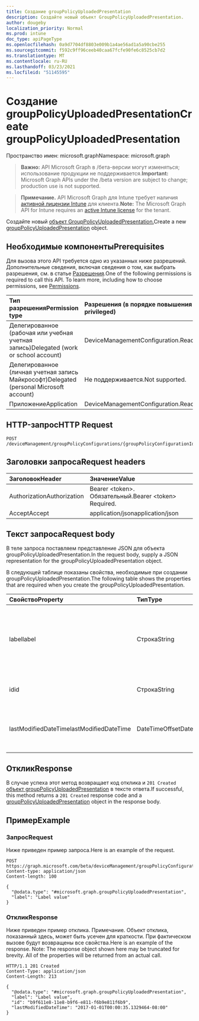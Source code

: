 ```yaml
---
title: Создание groupPolicyUploadedPresentation
description: Создайте новый объект GroupPolicyUploadedPresentation.
author: dougeby
localization_priority: Normal
ms.prod: intune
doc_type: apiPageType
ms.openlocfilehash: 0a9d7704df8803e009b1a4ae56ad1a5a90cbe255
ms.sourcegitcommit: f592c9ff96ceeb40caa67fcfe90fe6c8525cb7d2
ms.translationtype: MT
ms.contentlocale: ru-RU
ms.lasthandoff: 03/23/2021
ms.locfileid: "51145595"
---
```

# <a name="create-grouppolicyuploadedpresentation"></a><span data-ttu-id="6cbee-103">Создание groupPolicyUploadedPresentation</span><span class="sxs-lookup"><span data-stu-id="6cbee-103">Create groupPolicyUploadedPresentation</span></span>

<span data-ttu-id="6cbee-104">Пространство имен: microsoft.graph</span><span class="sxs-lookup"><span data-stu-id="6cbee-104">Namespace: microsoft.graph</span></span>

> <span data-ttu-id="6cbee-105">**Важно:** API Microsoft Graph в /бета-версии могут изменяться; использование продукции не поддерживается.</span><span class="sxs-lookup"><span data-stu-id="6cbee-105">**Important:** Microsoft Graph APIs under the /beta version are subject to change; production use is not supported.</span></span>

> <span data-ttu-id="6cbee-106">**Примечание.** API Microsoft Graph для Intune требует наличия [активной лицензии Intune](https://go.microsoft.com/fwlink/?linkid=839381) для клиента.</span><span class="sxs-lookup"><span data-stu-id="6cbee-106">**Note:** The Microsoft Graph API for Intune requires an [active Intune license](https://go.microsoft.com/fwlink/?linkid=839381) for the tenant.</span></span>

<span data-ttu-id="6cbee-107">Создайте новый [объект GroupPolicyUploadedPresentation.](../resources/intune-grouppolicy-grouppolicyuploadedpresentation.md)</span><span class="sxs-lookup"><span data-stu-id="6cbee-107">Create a new [groupPolicyUploadedPresentation](../resources/intune-grouppolicy-grouppolicyuploadedpresentation.md) object.</span></span>

## <a name="prerequisites"></a><span data-ttu-id="6cbee-108">Необходимые компоненты</span><span class="sxs-lookup"><span data-stu-id="6cbee-108">Prerequisites</span></span>
<span data-ttu-id="6cbee-p101">Для вызова этого API требуется одно из указанных ниже разрешений. Дополнительные сведения, включая сведения о том, как выбрать разрешения, см. в статье [Разрешения](/graph/permissions-reference).</span><span class="sxs-lookup"><span data-stu-id="6cbee-p101">One of the following permissions is required to call this API. To learn more, including how to choose permissions, see [Permissions](/graph/permissions-reference).</span></span>

|<span data-ttu-id="6cbee-111">Тип разрешения</span><span class="sxs-lookup"><span data-stu-id="6cbee-111">Permission type</span></span>|<span data-ttu-id="6cbee-112">Разрешения (в порядке повышения привилегий)</span><span class="sxs-lookup"><span data-stu-id="6cbee-112">Permissions (from least to most privileged)</span></span>|
|:---|:---|
|<span data-ttu-id="6cbee-113">Делегированное (рабочая или учебная учетная запись)</span><span class="sxs-lookup"><span data-stu-id="6cbee-113">Delegated (work or school account)</span></span>|<span data-ttu-id="6cbee-114">DeviceManagementConfiguration.ReadWrite.All</span><span class="sxs-lookup"><span data-stu-id="6cbee-114">DeviceManagementConfiguration.ReadWrite.All</span></span>|
|<span data-ttu-id="6cbee-115">Делегированное (личная учетная запись Майкрософт)</span><span class="sxs-lookup"><span data-stu-id="6cbee-115">Delegated (personal Microsoft account)</span></span>|<span data-ttu-id="6cbee-116">Не поддерживается.</span><span class="sxs-lookup"><span data-stu-id="6cbee-116">Not supported.</span></span>|
|<span data-ttu-id="6cbee-117">Приложение</span><span class="sxs-lookup"><span data-stu-id="6cbee-117">Application</span></span>|<span data-ttu-id="6cbee-118">DeviceManagementConfiguration.ReadWrite.All</span><span class="sxs-lookup"><span data-stu-id="6cbee-118">DeviceManagementConfiguration.ReadWrite.All</span></span>|

## <a name="http-request"></a><span data-ttu-id="6cbee-119">HTTP-запрос</span><span class="sxs-lookup"><span data-stu-id="6cbee-119">HTTP Request</span></span>
<!-- {
  "blockType": "ignored"
}
-->
``` http
POST /deviceManagement/groupPolicyConfigurations/{groupPolicyConfigurationId}/definitionValues/{groupPolicyDefinitionValueId}/presentationValues/{groupPolicyPresentationValueId}/presentation/definition/presentations
```

## <a name="request-headers"></a><span data-ttu-id="6cbee-120">Заголовки запроса</span><span class="sxs-lookup"><span data-stu-id="6cbee-120">Request headers</span></span>
|<span data-ttu-id="6cbee-121">Заголовок</span><span class="sxs-lookup"><span data-stu-id="6cbee-121">Header</span></span>|<span data-ttu-id="6cbee-122">Значение</span><span class="sxs-lookup"><span data-stu-id="6cbee-122">Value</span></span>|
|:---|:---|
|<span data-ttu-id="6cbee-123">Authorization</span><span class="sxs-lookup"><span data-stu-id="6cbee-123">Authorization</span></span>|<span data-ttu-id="6cbee-124">Bearer &lt;token&gt;. Обязательный.</span><span class="sxs-lookup"><span data-stu-id="6cbee-124">Bearer &lt;token&gt; Required.</span></span>|
|<span data-ttu-id="6cbee-125">Accept</span><span class="sxs-lookup"><span data-stu-id="6cbee-125">Accept</span></span>|<span data-ttu-id="6cbee-126">application/json</span><span class="sxs-lookup"><span data-stu-id="6cbee-126">application/json</span></span>|

## <a name="request-body"></a><span data-ttu-id="6cbee-127">Текст запроса</span><span class="sxs-lookup"><span data-stu-id="6cbee-127">Request body</span></span>
<span data-ttu-id="6cbee-128">В теле запроса поставляем представление JSON для объекта groupPolicyUploadedPresentation.</span><span class="sxs-lookup"><span data-stu-id="6cbee-128">In the request body, supply a JSON representation for the groupPolicyUploadedPresentation object.</span></span>

<span data-ttu-id="6cbee-129">В следующей таблице показаны свойства, необходимые при создании groupPolicyUploadedPresentation.</span><span class="sxs-lookup"><span data-stu-id="6cbee-129">The following table shows the properties that are required when you create the groupPolicyUploadedPresentation.</span></span>

|<span data-ttu-id="6cbee-130">Свойство</span><span class="sxs-lookup"><span data-stu-id="6cbee-130">Property</span></span>|<span data-ttu-id="6cbee-131">Тип</span><span class="sxs-lookup"><span data-stu-id="6cbee-131">Type</span></span>|<span data-ttu-id="6cbee-132">Описание</span><span class="sxs-lookup"><span data-stu-id="6cbee-132">Description</span></span>|
|:---|:---|:---|
|<span data-ttu-id="6cbee-133">label</span><span class="sxs-lookup"><span data-stu-id="6cbee-133">label</span></span>|<span data-ttu-id="6cbee-134">Строка</span><span class="sxs-lookup"><span data-stu-id="6cbee-134">String</span></span>|<span data-ttu-id="6cbee-135">Локализованная текстовая метка для любого объекта презентации.</span><span class="sxs-lookup"><span data-stu-id="6cbee-135">Localized text label for any presentation entity.</span></span> <span data-ttu-id="6cbee-136">По умолчанию это значение пусто.</span><span class="sxs-lookup"><span data-stu-id="6cbee-136">The default value is empty.</span></span> <span data-ttu-id="6cbee-137">Унаследованный от [groupPolicyPresentation](../resources/intune-grouppolicy-grouppolicypresentation.md)</span><span class="sxs-lookup"><span data-stu-id="6cbee-137">Inherited from [groupPolicyPresentation](../resources/intune-grouppolicy-grouppolicypresentation.md)</span></span>|
|<span data-ttu-id="6cbee-138">id</span><span class="sxs-lookup"><span data-stu-id="6cbee-138">id</span></span>|<span data-ttu-id="6cbee-139">Строка</span><span class="sxs-lookup"><span data-stu-id="6cbee-139">String</span></span>|<span data-ttu-id="6cbee-140">Ключ объекта.</span><span class="sxs-lookup"><span data-stu-id="6cbee-140">Key of the entity.</span></span> <span data-ttu-id="6cbee-141">Унаследованный от [groupPolicyPresentation](../resources/intune-grouppolicy-grouppolicypresentation.md)</span><span class="sxs-lookup"><span data-stu-id="6cbee-141">Inherited from [groupPolicyPresentation](../resources/intune-grouppolicy-grouppolicypresentation.md)</span></span>|
|<span data-ttu-id="6cbee-142">lastModifiedDateTime</span><span class="sxs-lookup"><span data-stu-id="6cbee-142">lastModifiedDateTime</span></span>|<span data-ttu-id="6cbee-143">DateTimeOffset</span><span class="sxs-lookup"><span data-stu-id="6cbee-143">DateTimeOffset</span></span>|<span data-ttu-id="6cbee-144">Дата и время последнего изменения объекта.</span><span class="sxs-lookup"><span data-stu-id="6cbee-144">The date and time the entity was last modified.</span></span> <span data-ttu-id="6cbee-145">Унаследованный от [groupPolicyPresentation](../resources/intune-grouppolicy-grouppolicypresentation.md)</span><span class="sxs-lookup"><span data-stu-id="6cbee-145">Inherited from [groupPolicyPresentation](../resources/intune-grouppolicy-grouppolicypresentation.md)</span></span>|



## <a name="response"></a><span data-ttu-id="6cbee-146">Отклик</span><span class="sxs-lookup"><span data-stu-id="6cbee-146">Response</span></span>
<span data-ttu-id="6cbee-147">В случае успеха этот метод возвращает код отклика и `201 Created` [объект groupPolicyUploadedPresentation](../resources/intune-grouppolicy-grouppolicyuploadedpresentation.md) в тексте ответа.</span><span class="sxs-lookup"><span data-stu-id="6cbee-147">If successful, this method returns a `201 Created` response code and a [groupPolicyUploadedPresentation](../resources/intune-grouppolicy-grouppolicyuploadedpresentation.md) object in the response body.</span></span>

## <a name="example"></a><span data-ttu-id="6cbee-148">Пример</span><span class="sxs-lookup"><span data-stu-id="6cbee-148">Example</span></span>

### <a name="request"></a><span data-ttu-id="6cbee-149">Запрос</span><span class="sxs-lookup"><span data-stu-id="6cbee-149">Request</span></span>
<span data-ttu-id="6cbee-150">Ниже приведен пример запроса.</span><span class="sxs-lookup"><span data-stu-id="6cbee-150">Here is an example of the request.</span></span>
``` http
POST https://graph.microsoft.com/beta/deviceManagement/groupPolicyConfigurations/{groupPolicyConfigurationId}/definitionValues/{groupPolicyDefinitionValueId}/presentationValues/{groupPolicyPresentationValueId}/presentation/definition/presentations
Content-type: application/json
Content-length: 100

{
  "@odata.type": "#microsoft.graph.groupPolicyUploadedPresentation",
  "label": "Label value"
}
```

### <a name="response"></a><span data-ttu-id="6cbee-151">Отклик</span><span class="sxs-lookup"><span data-stu-id="6cbee-151">Response</span></span>
<span data-ttu-id="6cbee-p105">Ниже приведен пример отклика. Примечание. Объект отклика, показанный здесь, может быть усечен для краткости. При фактическом вызове будут возвращены все свойства.</span><span class="sxs-lookup"><span data-stu-id="6cbee-p105">Here is an example of the response. Note: The response object shown here may be truncated for brevity. All of the properties will be returned from an actual call.</span></span>
``` http
HTTP/1.1 201 Created
Content-Type: application/json
Content-Length: 213

{
  "@odata.type": "#microsoft.graph.groupPolicyUploadedPresentation",
  "label": "Label value",
  "id": "b9f611e8-11e8-b9f6-e811-f6b9e811f6b9",
  "lastModifiedDateTime": "2017-01-01T00:00:35.1329464-08:00"
}
```




